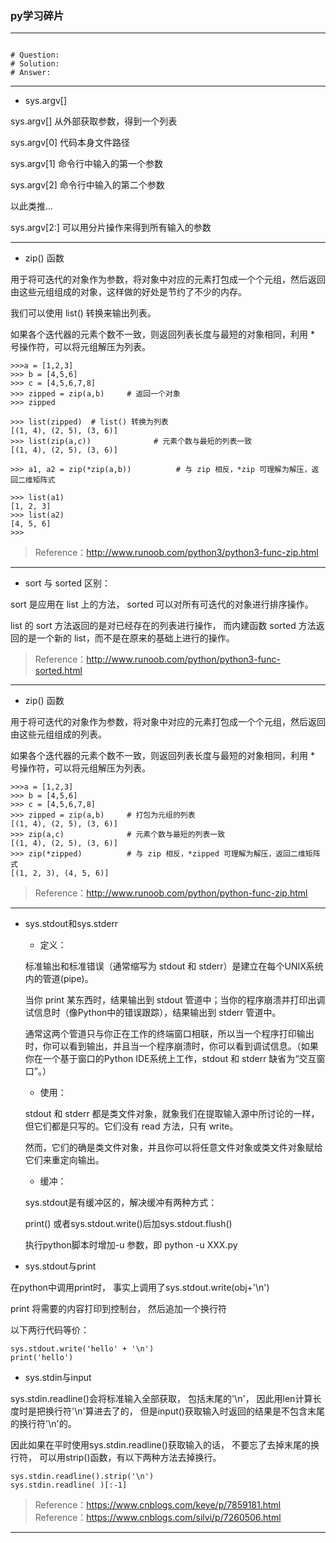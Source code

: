### py学习碎片

---
<pre><code>
# Question:
# Solution:
# Answer:
</code></pre>

---
* sys.argv[]

sys.argv[] 从外部获取参数，得到一个列表

sys.argv[0] 代码本身文件路径

sys.argv[1] 命令行中输入的第一个参数

sys.argv[2] 命令行中输入的第二个参数

以此类推...

sys.argv[2:] 可以用分片操作来得到所有输入的参数

---
* zip() 函数

用于将可迭代的对象作为参数，将对象中对应的元素打包成一个个元组，然后返回由这些元组组成的对象，这样做的好处是节约了不少的内存。

我们可以使用 list() 转换来输出列表。

如果各个迭代器的元素个数不一致，则返回列表长度与最短的对象相同，利用 * 号操作符，可以将元组解压为列表。

<pre><code>>>>a = [1,2,3]
>>> b = [4,5,6]
>>> c = [4,5,6,7,8]
>>> zipped = zip(a,b)     # 返回一个对象
>>> zipped
<zip object at 0x103abc288>
>>> list(zipped)  # list() 转换为列表
[(1, 4), (2, 5), (3, 6)]
>>> list(zip(a,c))              # 元素个数与最短的列表一致
[(1, 4), (2, 5), (3, 6)]

>>> a1, a2 = zip(*zip(a,b))          # 与 zip 相反，*zip 可理解为解压，返回二维矩阵式

>>> list(a1)
[1, 2, 3]
>>> list(a2)
[4, 5, 6]
>>>
</code></pre>

> Reference：http://www.runoob.com/python3/python3-func-zip.html

---
* sort 与 sorted 区别：

sort 是应用在 list 上的方法，
sorted 可以对所有可迭代的对象进行排序操作。

list 的 sort 方法返回的是对已经存在的列表进行操作，
而内建函数 sorted 方法返回的是一个新的 list，而不是在原来的基础上进行的操作。

> Reference：http://www.runoob.com/python/python3-func-sorted.html

---
* zip() 函数

用于将可迭代的对象作为参数，将对象中对应的元素打包成一个个元组，然后返回由这些元组组成的列表。

如果各个迭代器的元素个数不一致，则返回列表长度与最短的对象相同，利用 * 号操作符，可以将元组解压为列表。

<pre><code>>>>a = [1,2,3]
>>> b = [4,5,6]
>>> c = [4,5,6,7,8]
>>> zipped = zip(a,b)     # 打包为元组的列表
[(1, 4), (2, 5), (3, 6)]
>>> zip(a,c)              # 元素个数与最短的列表一致
[(1, 4), (2, 5), (3, 6)]
>>> zip(*zipped)          # 与 zip 相反，*zipped 可理解为解压，返回二维矩阵式
[(1, 2, 3), (4, 5, 6)]</code></pre>

> Reference：http://www.runoob.com/python/python-func-zip.html
---
- sys.stdout和sys.stderr 

    - 定义：

    标准输出和标准错误（通常缩写为 stdout 和 stderr）是建立在每个UNIX系统内的管道(pipe)。

    当你 print 某东西时，结果输出到 stdout 管道中；当你的程序崩溃并打印出调试信息时（像Python中的错误跟踪），结果输出到 stderr 管道中。

    通常这两个管道只与你正在工作的终端窗口相联，所以当一个程序打印输出时，你可以看到输出，并且当一个程序崩溃时，你可以看到调试信息。（如果你在一个基于窗口的Python IDE系统上工作，stdout 和 stderr 缺省为“交互窗口”。） 

    - 使用：

    stdout 和 stderr 都是类文件对象，就象我们在提取输入源中所讨论的一样，但它们都是只写的。它们没有 read 方法，只有 write。

    然而，它们的确是类文件对象，并且你可以将任意文件对象或类文件对象赋给它们来重定向输出。

    - 缓冲：

    sys.stdout是有缓冲区的，解决缓冲有两种方式：

    print() 或者sys.stdout.write()后加sys.stdout.flush()

    执行python脚本时增加-u 参数，即 python -u XXX.py


- sys.stdout与print

在python中调用print时，
事实上调用了sys.stdout.write(obj+'\n')

print 将需要的内容打印到控制台，
然后追加一个换行符

以下两行代码等价：

<pre><code>sys.stdout.write('hello' + '\n')
print('hello')</code></pre>

- sys.stdin与input

sys.stdin.readline()会将标准输入全部获取，
包括末尾的'\n'，
因此用len计算长度时是把换行符'\n'算进去了的，
但是input()获取输入时返回的结果是不包含末尾的换行符'\n'的。

因此如果在平时使用sys.stdin.readline()获取输入的话，
不要忘了去掉末尾的换行符，
可以用strip()函数，有以下两种方法去掉换行。
<pre><code>sys.stdin.readline().strip('\n')
sys.stdin.readline( )[:-1]</code></pre>

> Reference：https://www.cnblogs.com/keye/p/7859181.html
> Reference：https://www.cnblogs.com/silvi/p/7260506.html
---
